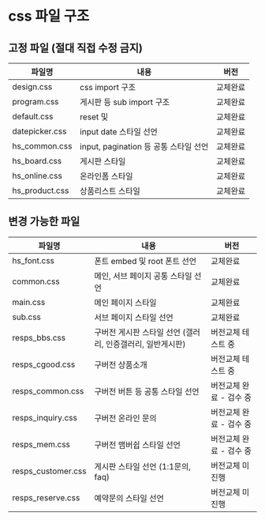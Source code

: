 # css 파일 구조

## 고정 파일 (절대 직접 수정 금지)


| 파일명 | 내용 | 버전 |
| ----- | ----- | ---- |
| design.css | css import 구조 | 교체완료 |
| program.css | 게시판 등 sub import 구조 | 교체완료 |
| default.css | reset 및 | 교체완료 |
| datepicker.css | input date 스타일 선언 | 교체완료 |
| hs_common.css | input, pagination 등 공통 스타일 선언 | 교체완료 |
| hs_board.css | 게시판 스타일 | 교체완료 |
| hs_online.css | 온라인폼 스타일 | 교체완료 |
| hs_product.css | 상품리스트 스타일 | 교체완료 |


## 변경 가능한 파일

| 파일명 | 내용 | 버전 |
| ----- | ----- | ---- |
|hs_font.css | 폰트 embed 및 root 폰트 선언 | 교체완료 |
|common.css | 메인, 서브 페이지 공통 스타일 선언 | 교체완료 |
|main.css | 메인 페이지 스타일 | 교체완료 |
|sub.css | 서브 페이지 스타일 선언 | 교체완료 |
|resps_bbs.css | 구버전 게시판 스타일 선언 (갤러리, 인증갤러리, 일반게시판) | 버전교체 테스트 중 |
|resps_cgood.css | 구버전 상품소개 | 버전교체 테스트 중 |
|resps_common.css | 구버전 버튼 등 공통 스타일 선언 | 버전교체 완료 - 검수 중 |
|resps_inquiry.css | 구버전 온라인 문의 | 버전교체 완료 - 검수 중 |
|resps_mem.css | 구버전 맴버쉽 스타일 선언 | 버전교체 완료 - 검수 중 |
|resps_customer.css | 게시판 스타일 선언 (1:1문의, faq) | 버전교체 미진행 |
|resps_reserve.css | 예약문의 스타일 선언 | 버전교체 미진행 |

